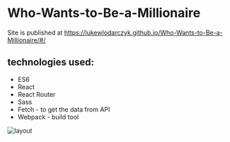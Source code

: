 # Who-Wants-to-Be-a-Millionaire

Site is published at https://lukewlodarczyk.github.io/Who-Wants-to-Be-a-Millionaire/#/

## technologies used:
* ES6
* React
* React Router
* Sass
* Fetch - to get the data from API
* Webpack - build tool

![layout](src/img/Millionaire.png)
